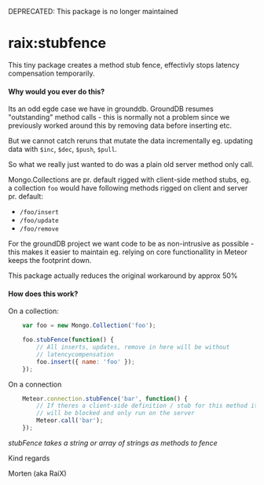 DEPRECATED: This package is no longer maintained

raix:stubfence
==============

This tiny package creates a method stub fence, effectivly stops latency compensation temporarily.

#### Why would you ever do this?
Its an odd egde case we have in grounddb. GroundDB resumes "outstanding" method calls - this is normally not a problem since we previously worked around this by removing data before inserting etc.

But we cannot catch reruns that mutate the data incrementally eg. updating data with `$inc`, `$dec`, `$push`, `$pull`.

So what we really just wanted to do was a plain old server method only call.

Mongo.Collections are pr. default rigged with client-side method stubs, eg. a collection `foo` would have following methods rigged on client and server pr. default:

* `/foo/insert`
* `/foo/update`
* `/foo/remove`

For the groundDB project we want code to be as non-intrusive as possible - this makes it easier to maintain eg. relying on core functionallity in Meteor keeps the footprint down.

This package actually reduces the original workaround by approx 50%

#### How does this work?

On a collection:
```js
    var foo = new Mongo.Collection('foo');

    foo.stubFence(function() {
        // All inserts, updates, remove in here will be without
        // latencycompensation
        foo.insert({ name: 'foo' });
    });
```

On a connection
```js
    Meteor.connection.stubFence('bar', function() {
        // If theres a client-side definition / stub for this method it
        // will be blocked and only run on the server
        Meteor.call('bar');
    });
```
*stubFence takes a string or array of strings as methods to fence*

Kind regards

Morten (aka RaiX)
